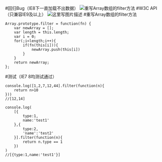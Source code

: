 #回归Bug（IE8下一直加载不出数据）
![重写Array数组的filter方法](https://img-blog.csdn.net/20180411173316438?watermark/2/text/aHR0cHM6Ly9ibG9nLmNzZG4ubmV0L2xpZHlzdW4=/font/5a6L5L2T/fontsize/400/fill/I0JBQkFCMA==/dissolve/70)
#W3C API（只兼容IE9及以上）
![这里写图片描述](https://img-blog.csdn.net/20180411173524896?watermark/2/text/aHR0cHM6Ly9ibG9nLmNzZG4ubmV0L2xpZHlzdW4=/font/5a6L5L2T/fontsize/400/fill/I0JBQkFCMA==/dissolve/70)
#重写Array数组的filter方法

```
Array.prototype.filter = function(fn) {
    var newArray = [];
    var length = this.length;
    var i = 0;
    for(;i<length;i++){
        if(fn(this[i])){
            newArray.push(this[i])
        }
    }
    return newArray;
};
```
#测试（IE7 8均测试通过）

```
console.log([1,2,7,12,44].filter(function(n){
    return n>10
}))
//[12,14]
```

```
console.log(
    [{
        type:1,
        name:'test1'
    },{
        type:2,
        'name':'test2'
    }].filter(function(n){
        return n.type == 1
    })
)
//[{type:1,name:'test1'}]
```


